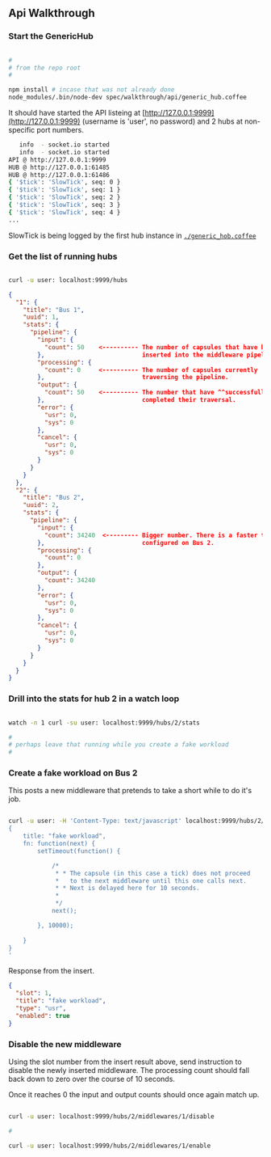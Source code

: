 Api Walkthrough
---------------

### Start the GenericHub

```bash

#
# from the repo root
#

npm install # incase that was not already done
node_modules/.bin/node-dev spec/walkthrough/api/generic_hub.coffee

```
It should have started the API listeing at [http://127.0.0.1:9999](http://127.0.0.1:9999) (username is 'user', no password) and 2 hubs at non-specific port numbers.
```bash
   info  - socket.io started
   info  - socket.io started
API @ http://127.0.0.1:9999
HUB @ http://127.0.0.1:61485
HUB @ http://127.0.0.1:61486
{ '$tick': 'SlowTick', seq: 0 }
{ '$tick': 'SlowTick', seq: 1 }
{ '$tick': 'SlowTick', seq: 2 }
{ '$tick': 'SlowTick', seq: 3 }
{ '$tick': 'SlowTick', seq: 4 }
...
```

SlowTick is being logged by the first hub instance in [`./generic_hob.coffee`](./generic_hub.coffee)

### Get the list of running hubs

```bash

curl -u user: localhost:9999/hubs

```
```json
{
  "1": {
    "title": "Bus 1",
    "uuid": 1,
    "stats": {
      "pipeline": {
        "input": {
          "count": 50    <---------- The number of capsules that have been 
        },                           inserted into the middleware pipeline.
        "processing": {
          "count": 0     <---------- The number of capsules currently
        },                           traversing the pipeline.
        "output": {
          "count": 50    <---------- The number that have ^^successfully^^
        },                           completed their traversal.
        "error": {
          "usr": 0,
          "sys": 0
        },
        "cancel": {
          "usr": 0,
          "sys": 0
        }
      }
    }
  },
  "2": {
    "title": "Bus 2",
    "uuid": 2,
    "stats": {
      "pipeline": {
        "input": {
          "count": 34240  <--------- Bigger number. There is a faster ticker
        },                           configured on Bus 2.
        "processing": {
          "count": 0
        },
        "output": {
          "count": 34240
        },
        "error": {
          "usr": 0,
          "sys": 0
        },
        "cancel": {
          "usr": 0,
          "sys": 0
        }
      }
    }
  }
}

```

### Drill into the stats for hub 2 in a watch loop

```bash

watch -n 1 curl -su user: localhost:9999/hubs/2/stats

#
# perhaps leave that running while you create a fake workload
#

```

### Create a fake workload on Bus 2

This posts a new middleware that pretends to take a short while to do it's job.

```bash

curl -u user: -H 'Content-Type: text/javascript' localhost:9999/hubs/2/middlewares -d '
{ 
    title: "fake workload",
    fn: function(next) {
        setTimeout(function() {

            /*
             * * The capsule (in this case a tick) does not proceed 
             *   to the next middleware until this one calls next.
             * * Next is delayed here for 10 seconds.
             *    
             */
            next();

        }, 10000);
        
    }
}
'

```

Response from the insert.

```json
{
  "slot": 1,
  "title": "fake workload",
  "type": "usr",
  "enabled": true
}

```

### Disable the new middleware

Using the slot number from the insert result above, send instruction to disable the newly inserted middleware. The processing count should fall back down to zero over the course of 10 seconds. 

Once it reaches 0 the input and output counts should once again match up.

```bash

curl -u user: localhost:9999/hubs/2/middlewares/1/disable

#

curl -u user: localhost:9999/hubs/2/middlewares/1/enable

```




